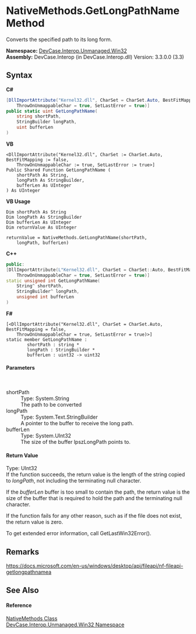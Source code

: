 # NativeMethods.GetLongPathName Method 
 

Converts the specified path to its long form.

**Namespace:**&nbsp;<a href="N_DevCase_Interop_Unmanaged_Win32">DevCase.Interop.Unmanaged.Win32</a><br />**Assembly:**&nbsp;DevCase.Interop (in DevCase.Interop.dll) Version: 3.3.0.0 (3.3)

## Syntax

**C#**<br />
``` C#
[DllImportAttribute("Kernel32.dll", CharSet = CharSet.Auto, BestFitMapping = false, 
	ThrowOnUnmappableChar = true, SetLastError = true)]
public static uint GetLongPathName(
	string shortPath,
	StringBuilder longPath,
	uint bufferLen
)
```

**VB**<br />
``` VB
<DllImportAttribute("Kernel32.dll", CharSet := CharSet.Auto, BestFitMapping := false, 
	ThrowOnUnmappableChar := true, SetLastError := true>]
Public Shared Function GetLongPathName ( 
	shortPath As String,
	longPath As StringBuilder,
	bufferLen As UInteger
) As UInteger
```

**VB Usage**<br />
``` VB Usage
Dim shortPath As String
Dim longPath As StringBuilder
Dim bufferLen As UInteger
Dim returnValue As UInteger

returnValue = NativeMethods.GetLongPathName(shortPath, 
	longPath, bufferLen)
```

**C++**<br />
``` C++
public:
[DllImportAttribute(L"Kernel32.dll", CharSet = CharSet::Auto, BestFitMapping = false, 
	ThrowOnUnmappableChar = true, SetLastError = true)]
static unsigned int GetLongPathName(
	String^ shortPath, 
	StringBuilder^ longPath, 
	unsigned int bufferLen
)
```

**F#**<br />
``` F#
[<DllImportAttribute("Kernel32.dll", CharSet = CharSet.Auto, BestFitMapping = false, 
	ThrowOnUnmappableChar = true, SetLastError = true)>]
static member GetLongPathName : 
        shortPath : string * 
        longPath : StringBuilder * 
        bufferLen : uint32 -> uint32 

```


#### Parameters
&nbsp;<dl><dt>shortPath</dt><dd>Type: System.String<br />The path to be converted</dd><dt>longPath</dt><dd>Type: System.Text.StringBuilder<br />A pointer to the buffer to receive the long path.</dd><dt>bufferLen</dt><dd>Type: System.UInt32<br />The size of the buffer lpszLongPath points to.</dd></dl>

#### Return Value
Type: UInt32<br />If the function succeeds, the return value is the length of the string copied to *longPath*, not including the terminating null character. 

 If the *bufferLen* buffer is too small to contain the path, the return value is the size of the buffer that is required to hold the path and the terminating null character. 

 If the function fails for any other reason, such as if the file does not exist, the return value is zero. 

 To get extended error information, call GetLastWin32Error().

## Remarks
<a href="https://docs.microsoft.com/en-us/windows/desktop/api/fileapi/nf-fileapi-getlongpathnamea" target="_blank">https://docs.microsoft.com/en-us/windows/desktop/api/fileapi/nf-fileapi-getlongpathnamea</a>

## See Also


#### Reference
<a href="T_DevCase_Interop_Unmanaged_Win32_NativeMethods">NativeMethods Class</a><br /><a href="N_DevCase_Interop_Unmanaged_Win32">DevCase.Interop.Unmanaged.Win32 Namespace</a><br />